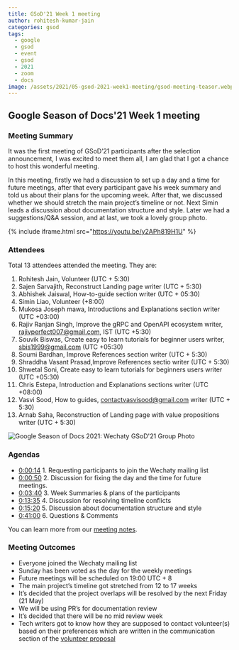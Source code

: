 ```yaml
---
title: GSoD'21 Week 1 meeting
author: rohitesh-kumar-jain
categories: gsod
tags:
  - google
  - gsod
  - event
  - gsod
  - 2021
  - zoom
  - docs
image: /assets/2021/05-gsod-2021-week1-meeting/gsod-meeting-teasor.webp
---
```


## Google Season of Docs'21 Week 1 meeting

### Meeting Summary

It was the first meeting of GSoD’21 participants after the selection announcement, I was excited to meet them all, I am glad that I got a chance to host this wonderful meeting.

In this meeting, firstly we had a discussion to set up a day and a time for future meetings, after that every participant gave his week summary and told us about their plans for the upcoming week. After that, we discussed whether we should stretch the main project’s timeline or not. Next Simin leads a discussion about documentation structure and style. Later we had a suggestions/Q&A session, and at last, we took a lovely group photo.

{% include iframe.html src="https://youtu.be/y2APh819H1U" %}

### Attendees

Total 13 attendees attended the meeting. They are:

1. Rohitesh Jain, Volunteer (UTC + 5:30)
2. Sajen Sarvajith, Reconstruct Landing page writer (UTC + 5:30)
3. Abhishek Jaiswal, How-to-guide section writer (UTC + 05:30)
4. Simin Liao, Volunteer (+8:00)
5. Mukosa Joseph mawa, Introductions and Explanations section writer (UTC +03:00)
6. Rajiv Ranjan Singh, Improve the gRPC and OpenAPI ecosystem writer, rajivperfect007@gmail.com, IST (UTC +5:30)
7. Souvik Biswas, Create easy to learn tutorials for beginner users writer, sbis1999@gmail.com (UTC +05:30)
8. Soumi Bardhan, Improve References section writer (UTC + 5:30)
9. Shraddha Vasant Prasad,Improve References sectio writer (UTC + 5:30)
10. Shwetal Soni, Create easy to learn tutorials for beginners users writer (UTC +05:30)
11. Chris Estepa,  Introduction and Explanations sections writer (UTC +08:00)
12. Vasvi Sood, How to guides, contactvasvisood@gmail.com writer (UTC + 5:30)
13. Arnab Saha, Reconstruction of Landing page with value propositions writer (UTC + 5:30)

![Google Season of Docs 2021: Wechaty GSoD'21 Group Photo](/assets/2021/05-gsod-2021-week1-meeting/gsod-meeting-teasor.webp)

### Agendas

- [0:00:14](https://youtu.be/y2APh819H1U?t=14) 1. Requesting participants to join the Wechaty mailing list
- [0:00:50](https://youtu.be/y2APh819H1U?t=50) 2. Discussion for fixing the day and the time for future meetings.
- [0:03:40](https://youtu.be/y2APh819H1U?t=220) 3. Week Summaries & plans of the participants
- [0:13:35](https://youtu.be/y2APh819H1U?t=815) 4. Discussion for resolving timeline conflicts
- [0:15:20](https://youtu.be/y2APh819H1U?t=920) 5. Discussion about documentation structure and style
- [0:41:00](https://youtu.be/y2APh819H1U?t=2460) 6. Questions & Comments

You can learn more from our [meeting notes][meeting_notes].

[meeting_notes]: https://docs.google.com/document/d/1fVCk8qRYc4RKGMf2UY5HOe07hEhPUOpGC34v88GEFJg/edit#heading=h.edr3nzd8l43b

### Meeting Outcomes

- Everyone joined the Wechaty mailing list
- Sunday has been voted as the day for the weekly meetings
- Future meetings will be scheduled on 19:00 UTC + 8
- The main project’s timeline got stretched from 12 to 17 weeks
- It’s decided that the project overlaps will be resolved by the next Friday (21 May)
- We will be using PR’s for documentation review
- It’s decided that there will be no mid review week
- Tech writers got to know how they are supposed to contact volunteer(s) based on their preferences which are written in the communication section of the [volunteer proposal](https://wechaty.js.org/2021/05/12/gsod-2021-volunteering-proposal/)
